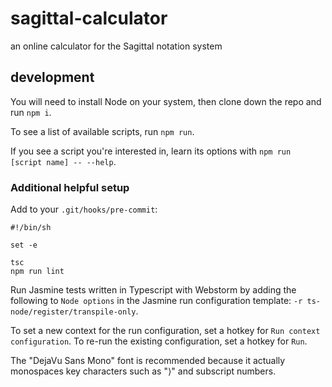 # sagittal-calculator
an online calculator for the Sagittal notation system

## development

You will need to install Node on your system, then clone down the repo and run `npm i`.

To see a list of available scripts, run `npm run`.

If you see a script you're interested in, learn its options with `npm run [script name] -- --help`.

### Additional helpful setup

Add to your `.git/hooks/pre-commit`:

```
#!/bin/sh

set -e

tsc
npm run lint
```

Run Jasmine tests written in Typescript with Webstorm by adding the following to `Node options` 
in the Jasmine run configuration template: `-r ts-node/register/transpile-only`.

To set a new context for the run configuration, set a hotkey for `Run context configuration`.
To re-run the existing configuration, set a hotkey for `Run`.

The "DejaVu Sans Mono" font is recommended because it actually monospaces key characters such as "⟩" and subscript numbers.
